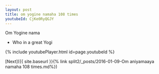 ```yaml
---
layout: post
title: om yogine namaha 108 times
youtubeId: CjKe0RyQGJY
---
```

 
 
Om Yogine nama 
 
 -  Who in a great Yogi 
 
  
 
  
 
 
 
 
 
 


{% include youtubePlayer.html id=page.youtubeId %}
 
[Next]({{ site.baseurl }}{% link  split2/_posts/2016-01-09-Om aniyamaaya namaha  108 times.md%})
 
